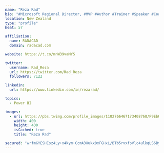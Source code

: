 ```yaml
---
name: "Reza Rad"
bio: "#Microsoft Regional Director, #MVP #Author #Trainer #Speaker #Coach #Consultant #PowerBI "
location: New Zealand
type: "profile"
heat: 57

affiliation:
  name: RADACAD
  domain: radacad.com

website: https://t.co/mnW39vaMYS

twitter:
  username: Rad_Reza
  url: https://twitter.com/Rad_Reza
  followers: 7122

linkedin:
  url: https://www.linkedin.com/in/rezarad/

topics:
  - Power BI

images:
  - url: https://pbs.twimg.com/profile_images/1102766467173408768/F9EbQENa_400x400.png
    width: 400
    height: 400
    isCached: true
    title: "Reza Rad"

secured: "wrfmGYESHEsz4Ly+x4kym+CcmA3Xukx8xFGHxL/BTb5rvxfpVlc4ulkqLS6BysIDDJFOPc+Vt8k5h9LZT7HIZAQ6gtPFGKPru2r7XY/PC8hai5U0zpP1JiSDCtoUbEfiPVwBuyqw1hCwsZDhrl23EX93kl1mbSEZZTlZreeZUZghgQR8NFiFk1BBA7astreq1nEB9NKK9rU+ZmdYcIwghG8Qx5l4hFNUgkXh8KBR1VUyORGXMmyvyJGbDkJ80e/nfxYhkh9XxxfIeqkY+KmqC2cE5qqSEjPb2SdgB2RbxJsSbDCzvIiqipX404HneSfFvknFqXNaZXEYz+GMiP65CUGxK7jVdpGHDwhszDJyGC5HDYSt7kiPKQ4SMFD7Me4iAlhKv9PfCgnNc3OVumno8nt69X+Z168a66gsN/P7JN0=;X/i8T0zc8Yxn5nRcXUHL5A=="
---
```


